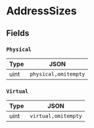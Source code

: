 # AddressSizes



## Fields


### `Physical`



| Type | JSON |
| ---- | -----------|
| uint | `physical,omitempty` |

### `Virtual`



| Type | JSON |
| ---- | -----------|
| uint | `virtual,omitempty` |
